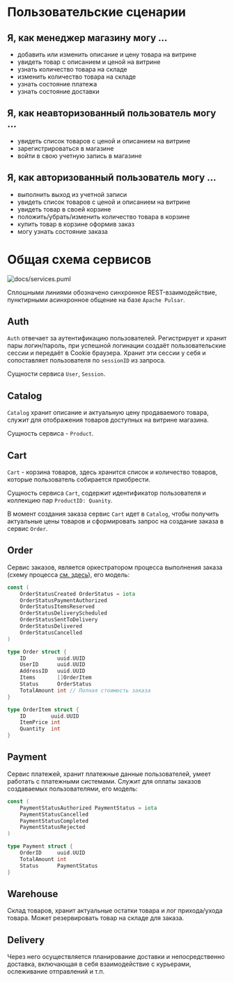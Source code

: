 # Пользовательские сценарии

## Я, как менеджер магазину могу ...

* добавить или изменить описание и цену товара на витрине
* увидеть товар с описанием и ценой на витрине
* узнать количество товара на складе
* изменить количество товара на складе
* узнать состояние платежа
* узнать состояние доставки

## Я, как неавторизованный пользователь могу ...

* увидеть список товаров с ценой и описанием на витрине
* зарегистрироваться в магазине
* войти в свою учетную запись в магазине

## Я, как авторизованный пользователь могу ...

* выполнить выход из учетной записи
* увидеть список товаров с ценой и описанием на витрине
* увидеть товар в своей корзине
* положить/убрать/изменить количество товара в корзине
* купить товар в корзине оформив заказ
* могу узнать состояние заказа

# Общая схема сервисов

![docs/services.puml](http://www.plantuml.com/plantuml/proxy?fmt=svg&src=https://raw.githubusercontent.com/klwxsrx/arch-course-labs/master/08-decomposition/docs/services.puml)

Сплошными линиями обозначено синхронное REST-взаимодействие, пунктирными асинхронное общение на базе `Apache Pulsar`.

## Auth
`Auth` отвечает за аутентификацию пользователей. Регистрирует и хранит пары логин/пароль, при успешной логинации создаёт
пользовательские сессии и передаёт в Cookie браузера. Хранит эти сессии у себя и сопоставляет пользователя
по `sessionID` из запроса.

Сущности сервиса `User`, `Session`.

## Catalog
`Catalog` хранит описание и актуальную цену продаваемого товара, служит для отображения товаров доступных на витрине
магазина.

Сущность сервиса - `Product`.

## Cart

`Cart` - корзина товаров, здесь хранится список и количество товаров, которые пользователь собирается приобрести.

Сущность сервиса `Cart`, содержит идентификатор пользователя и коллекцию пар `ProductID: Quanity`.

В момент создания заказа сервис `Cart` идет в `Catalog`, чтобы получить актуальные цены товаров и сформировать запрос на создание заказа в сервис `Order`.

## Order

Сервис заказов, является оркестратором процесса выполнения заказа (схему процесса [см. здесь](https://github.com/klwxsrx/arch-course-labs/tree/master/09-saga)), его модель:
```go
const (
	OrderStatusCreated OrderStatus = iota
	OrderStatusPaymentAuthorized
	OrderStatusItemsReserved
	OrderStatusDeliveryScheduled
	OrderStatusSentToDelivery
	OrderStatusDelivered
	OrderStatusCancelled
)

type Order struct {
    ID          uuid.UUID
    UserID      uuid.UUID
    AddressID   uuid.UUID
    Items       []OrderItem
    Status      OrderStatus
    TotalAmount int // Полная стоимость заказа
}

type OrderItem struct {
	ID        uuid.UUID
	ItemPrice int
	Quantity  int
}
```

## Payment
Сервис платежей, хранит платежные данные пользователей, умеет работать с платежными системами. Служит для оплаты заказов создаваемых пользователями, его модель:
```go
const (
	PaymentStatusAuthorized PaymentStatus = iota
	PaymentStatusCancelled
	PaymentStatusCompleted
	PaymentStatusRejected
)

type Payment struct {
	OrderID     uuid.UUID
	TotalAmount int
	Status      PaymentStatus
}
```

## Warehouse
Склад товаров, хранит актуальные остатки товара и лог прихода/ухода товара. Может резервировать товар на складе для заказа.

## Delivery
Через него осуществляется планирование доставки и непосредственно доставка, включающая в себя взаимодействие с курьерами, ослеживание отправлений и т.п.